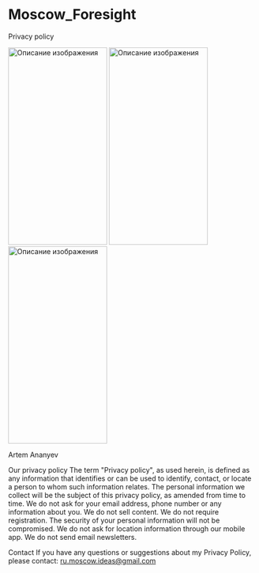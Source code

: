 # Moscow_Foresight
Privacy policy


<img src="https://github.com/user-attachments/assets/d2b92b90-09c9-48d5-99e5-26ac69caed49" width="200" height="400" alt="Описание изображения">
<img src="https://github.com/user-attachments/assets/7715b298-fd8c-4517-9d47-a4a156631009" width="200" height="400" alt="Описание изображения">
<img src="https://github.com/user-attachments/assets/76fd146c-e207-4252-9fd9-34cdeacf9c10" width="200" height="400" alt="Описание изображения">



Artem Ananyev

Our privacy policy The term "Privacy policy", as used herein,
is defined as any information that identifies or can be used to identify, contact,
or locate a person to whom such information relates. The personal information we collect will
be the subject of this privacy policy, as amended from time to time. We do not ask for your email
address, phone number or any information about you. We do not sell content. We do not require registration.
The security of your personal information will not be compromised. We do not ask for location
information through our mobile app. We do not send email newsletters.

Contact If you have any questions or suggestions about my Privacy Policy, please contact: ru.moscow.ideas@gmail.com
